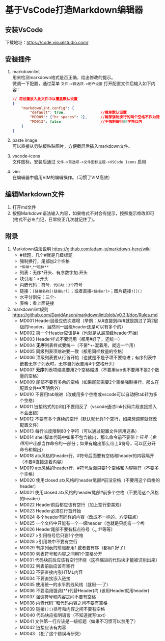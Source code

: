 # 基于VsCode打造Markdown编辑器

## 安装VsCode

下载地址：<https://code.visualstudio.com/>

## 安装插件

1. markdownlint  
    用来检测markdown格式是否正确，给出修改的提示。  
    微调一下配置，通过菜单 `文件->首选项->用户设置` 打开配置文件后输入如下内容：

    ```json
    // 将设置放入此文件中以覆盖默认设置
    {
        "markdownlint.config": {
            "default": true,                //继承默认设置
            "MD009": {"br_spaces": 2},      //尾部强制换行的两个空格不作为错误
            "MD013": false                  //不强制每行80字符以内
        }
    }
    ```

1. paste image  
    可以直接从剪贴板粘贴图片，方便截屏后插入markdown文件。
1. vscode-icons  
    文件图标，安装后通过 `文件->首选项->文件图标主题->VSCode Icons` 启用
1. vim  
    在编辑器中启用VIM的编辑操作。（习惯了VIM高效）

## 编辑Markdown文件

1. 打开md文件
1. 按照Markdown语法输入内容，如果格式不对会有提示，按照提示修改即可(格式不必专门记，日常校正几次就记住了)。

## 附录

1. Markdown语法说明 <https://github.com/adam-p/markdown-here/wiki>
    * #标题，几个#就是几级标题
    * 强制换行，尾部加2个空格
    * `*斜体*`,`**粗体**`
    * 列表：无序*开头、有序数字加.开头
    * 块引用：>开头
    * 内嵌代码：符号``，代码块：3个``符号
    * 链接：`[链接名称](链接url)`；或者直接`<链接url>`；图片链接`![]()`
    * 水平分割先：三个-
    * 表格：看上面链接
1. markdownlint规则 <https://github.com/DavidAnson/markdownlint/blob/v0.3.1/doc/Rules.md>
    * MD001 Header层级应依次递增（举例：从#直接到###就是跳过了第2层级的header。当然同一层级header还是可以有多个的）
    * MD002 第一个Header应该是#（也就是从最顶级header开始）
    * MD003 Header样式不要混用（都用#好了，还统一）
    * MD004 **无序**列表样式要统一（不要*+-混着用，就选一个用）
    * MD005 同级列表项缩进要一致（都用同样数量的空格）
    * MD006 顶级列表要从行首开始（也就是不是子项不要缩进；有序列表中嵌套无序子列表时，无序自列表要用4个空格开头）
    * MD007 **无序**列表项缩进要用2个空格缩进（不要用tab也不要用不是2个数量的空格）
    * MD009 尾部不要有多余的空格（如果尾部需要2个空格强制换行，那么在配置文件中声明例外）
    * MD010 不要用tab缩进（改成用多个空格或vscode可以自动把tab转为多个空格）
    * MD011 链接格式的()和[]不要用反了（vscode通过link代码片段直接插入不会出错）
    * MD012 不要有多个连续的空行（默认就允许1个空行，如果想调整就修改配置文件）
    * MD013 每行长度限制80个字符（可以通过配置文件禁用这条）
    * MD014 shell脚本代码中如果不包含输出，那么命令前不要带上$符号（免得用户连$都当作命令的一部分；如果有输出那么带上$符号，可以区分开命令和输出）
    * MD018 atx风格的header行，#符号后面要有空格和header的内容隔开（不要#直接连着内容）
    * MD019 atx风格的header行，#符号后面只要1个空格和内容隔开（不要多个空格）
    * MD020 使用closed atx风格的header尾部#前没空格（不要用这个风格的header）
    * MD021 使用closed atx风格的header尾部#前多个空格（不要用这个风格的header）
    * MD022 Header前后都应该有空行（加上空行更美观）
    * MD023 Header必须在行首开始
    * MD024 多个header有同样的内容（改成不一样的，方便锚点）
    * MD025 一个文档中只能有一个一级header（也就是只能有一个#)
    * MD026 Header尾部不要有标点符号（.,,:!?等等）
    * MD027 >引用符号后只要1个空格
    * MD028 >引用块中不要有空行
    * MD029 有序列表的前缀都用1.或者要有序（都用1.好了）
    * MD030 列表符号和内容之间用1个空格分开
    * MD031 代码块前后应该有空行环绕（这样缩进的代码块才能被识别出来）
    * MD032 列表前后应该有空行
    * MD033 不要直接内嵌HTML内容
    * MD034 不要直接嵌入链接
    * MD035 使用统一的水平割线风格（就用---了）
    * MD036 不要滥用强调(**)代替Header(#) (该用Header就用header)
    * MD037 强调符号和内容之间不要有空格
    * MD038 内嵌代码``和代码内容之间不要有空格
    * MD039 链接`[]()`括号和内容之间不要有空格
    * MD040 代码块应指明语言（不知道就写text）
    * MD041 文件第一行应该是一级标题（如果不习惯可以禁用了）
    * MD042 链接应该有内容
    * MD043 （犯了这个错误再研究）

